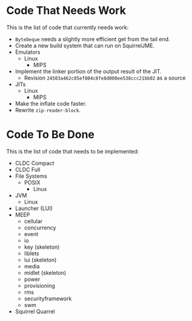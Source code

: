 # Code That Needs Work

This is the list of code that currently needs work:

 * `ByteDeque` needs a slightly more efficient get from the tail end.
 * Create a new build system that can run on SquirrelJME.
 * Emulators
   * Linux
     * MIPS
 * Implement the linker portion of the output result of the JIT.
   * Revision `24503a462c85ef804c8fe8d008ee538ccc21bb02` as a source
 * JITs
   * Linux
     * MIPS
 * Make the inflate code faster.
 * Rewrite `zip-reader-block`.

# Code To Be Done

This is the list of code that needs to be implemented:

 * CLDC Compact
 * CLDC Full
 * File Systems
   * POSIX
     * Linux
 * JVM
   * Linux
 * Launcher (LUI)
 * MEEP
   * cellular
   * concurrency
   * event
   * io
   * key (skeleton)
   * liblets
   * lui (skeleton)
   * media
   * midlet (skeleton)
   * power
   * provisioning
   * rms
   * securityframework
   * swm
 * Squirrel Quarrel

